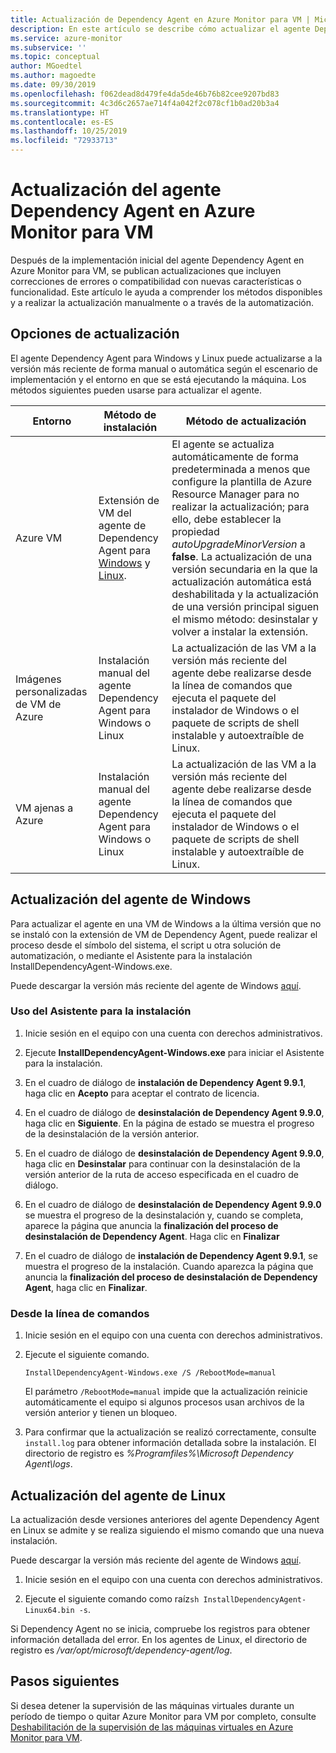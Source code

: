 ```yaml
---
title: Actualización de Dependency Agent en Azure Monitor para VM | Microsoft Docs
description: En este artículo se describe cómo actualizar el agente Dependency Agent de Azure Monitor para VM mediante la línea de comandos, el Asistente para la instalación y otros métodos.
ms.service: azure-monitor
ms.subservice: ''
ms.topic: conceptual
author: MGoedtel
ms.author: magoedte
ms.date: 09/30/2019
ms.openlocfilehash: f062dead8d479fe4da5de46b76b82cee9207bd83
ms.sourcegitcommit: 4c3d6c2657ae714f4a042f2c078cf1b0ad20b3a4
ms.translationtype: HT
ms.contentlocale: es-ES
ms.lasthandoff: 10/25/2019
ms.locfileid: "72933713"
---
```

# <a name="how-to-upgrade-the-azure-monitor-for-vms-dependency-agent"></a>Actualización del agente Dependency Agent en Azure Monitor para VM

Después de la implementación inicial del agente Dependency Agent en Azure Monitor para VM, se publican actualizaciones que incluyen correcciones de errores o compatibilidad con nuevas características o funcionalidad.  Este artículo le ayuda a comprender los métodos disponibles y a realizar la actualización manualmente o a través de la automatización.

## <a name="upgrade-options"></a>Opciones de actualización 

El agente Dependency Agent para Windows y Linux puede actualizarse a la versión más reciente de forma manual o automática según el escenario de implementación y el entorno en que se está ejecutando la máquina. Los métodos siguientes pueden usarse para actualizar el agente.

|Entorno |Método de instalación |Método de actualización |
|------------|--------------------|---------------|
|Azure VM | Extensión de VM del agente de Dependency Agent para [Windows](../../virtual-machines/extensions/agent-dependency-windows.md) y [Linux](../../virtual-machines/extensions/agent-dependency-linux.md). | El agente se actualiza automáticamente de forma predeterminada a menos que configure la plantilla de Azure Resource Manager para no realizar la actualización; para ello, debe establecer la propiedad *autoUpgradeMinorVersion* a **false**. La actualización de una versión secundaria en la que la actualización automática está deshabilitada y la actualización de una versión principal siguen el mismo método: desinstalar y volver a instalar la extensión. |
| Imágenes personalizadas de VM de Azure | Instalación manual del agente Dependency Agent para Windows o Linux | La actualización de las VM a la versión más reciente del agente debe realizarse desde la línea de comandos que ejecuta el paquete del instalador de Windows o el paquete de scripts de shell instalable y autoextraíble de Linux.|
| VM ajenas a Azure | Instalación manual del agente Dependency Agent para Windows o Linux | La actualización de las VM a la versión más reciente del agente debe realizarse desde la línea de comandos que ejecuta el paquete del instalador de Windows o el paquete de scripts de shell instalable y autoextraíble de Linux. |

## <a name="upgrade-windows-agent"></a>Actualización del agente de Windows 

Para actualizar el agente en una VM de Windows a la última versión que no se instaló con la extensión de VM de Dependency Agent, puede realizar el proceso desde el símbolo del sistema, el script u otra solución de automatización, o mediante el Asistente para la instalación InstallDependencyAgent-Windows.exe.  

Puede descargar la versión más reciente del agente de Windows [aquí](https://aka.ms/dependencyagentwindows).

### <a name="using-the-setup-wizard"></a>Uso del Asistente para la instalación

1. Inicie sesión en el equipo con una cuenta con derechos administrativos.

2. Ejecute **InstallDependencyAgent-Windows.exe** para iniciar el Asistente para la instalación.

3. En el cuadro de diálogo de **instalación de Dependency Agent 9.9.1**, haga clic en **Acepto** para aceptar el contrato de licencia.

5. En el cuadro de diálogo de **desinstalación de Dependency Agent 9.9.0**, haga clic en **Siguiente**. En la página de estado se muestra el progreso de la desinstalación de la versión anterior.

6. En el cuadro de diálogo de **desinstalación de Dependency Agent 9.9.0**, haga clic en **Desinstalar** para continuar con la desinstalación de la versión anterior de la ruta de acceso especificada en el cuadro de diálogo. 

7. En el cuadro de diálogo de **desinstalación de Dependency Agent 9.9.0** se muestra el progreso de la desinstalación y, cuando se completa, aparece la página que anuncia la **finalización del proceso de desinstalación de Dependency Agent**. Haga clic en **Finalizar**

8. En el cuadro de diálogo de **instalación de Dependency Agent 9.9.1**, se muestra el progreso de la instalación. Cuando aparezca la página que anuncia la **finalización del proceso de desinstalación de Dependency Agent**, haga clic en **Finalizar**. 

### <a name="from-the-command-line"></a>Desde la línea de comandos

1. Inicie sesión en el equipo con una cuenta con derechos administrativos.

2. Ejecute el siguiente comando.

    ```dos
    InstallDependencyAgent-Windows.exe /S /RebootMode=manual
    ```

    El parámetro `/RebootMode=manual` impide que la actualización reinicie automáticamente el equipo si algunos procesos usan archivos de la versión anterior y tienen un bloqueo. 

3. Para confirmar que la actualización se realizó correctamente, consulte `install.log` para obtener información detallada sobre la instalación. El directorio de registro es *%Programfiles%\Microsoft Dependency Agent\logs*.

## <a name="upgrade-linux-agent"></a>Actualización del agente de Linux 

La actualización desde versiones anteriores del agente Dependency Agent en Linux se admite y se realiza siguiendo el mismo comando que una nueva instalación.

Puede descargar la versión más reciente del agente de Windows [aquí](https://aka.ms/dependencyagentlinux).

1. Inicie sesión en el equipo con una cuenta con derechos administrativos.

2. Ejecute el siguiente comando como raíz`sh InstallDependencyAgent-Linux64.bin -s`. 

Si Dependency Agent no se inicia, compruebe los registros para obtener información detallada del error. En los agentes de Linux, el directorio de registro es */var/opt/microsoft/dependency-agent/log*. 

## <a name="next-steps"></a>Pasos siguientes

Si desea detener la supervisión de las máquinas virtuales durante un período de tiempo o quitar Azure Monitor para VM por completo, consulte [Deshabilitación de la supervisión de las máquinas virtuales en Azure Monitor para VM](vminsights-optout.md).